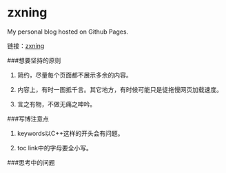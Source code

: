 zxning
=================

My personal blog hosted on Github Pages.

链接：[zxning](http://zxning.github.io)

###想要坚持的原则

1. 简约，尽量每个页面都不展示多余的内容。

2. 内容上，有时一图抵千言。其它地方，有时候可能只是徒拖慢网页加载速度。

3. 言之有物，不做无痛之呻吟。

###写博注意点

1. keywords以C++这样的开头会有问题。

1. toc link中的字母要全小写。

###思考中的问题
